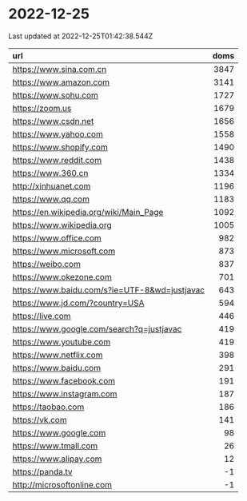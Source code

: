 # 2022-12-25

<!-- BEGIN -->
Last updated at 2022-12-25T01:42:38.544Z

url | doms
:- | -:
https://www.sina.com.cn | 3847
https://www.amazon.com | 3141
https://www.sohu.com | 1727
https://zoom.us | 1679
https://www.csdn.net | 1656
https://www.yahoo.com | 1558
https://www.shopify.com | 1490
https://www.reddit.com | 1438
https://www.360.cn | 1334
http://xinhuanet.com | 1196
https://www.qq.com | 1183
https://en.wikipedia.org/wiki/Main_Page | 1092
https://www.wikipedia.org | 1005
https://www.office.com | 982
https://www.microsoft.com | 873
https://weibo.com | 837
https://www.okezone.com | 701
https://www.baidu.com/s?ie=UTF-8&wd=justjavac | 643
https://www.jd.com/?country=USA | 594
https://live.com | 446
https://www.google.com/search?q=justjavac | 419
https://www.youtube.com | 419
https://www.netflix.com | 398
https://www.baidu.com | 291
https://www.facebook.com | 191
https://www.instagram.com | 187
https://taobao.com | 186
https://vk.com | 141
https://www.google.com | 98
https://www.tmall.com | 26
https://www.alipay.com | 12
https://panda.tv | -1
http://microsoftonline.com | -1
<!-- END -->
